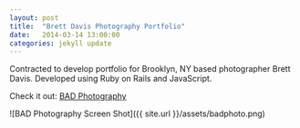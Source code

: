 ```yaml
---
layout: post
title:  "Brett Davis Photography Portfolio"
date:   2014-03-14 13:00:00
categories: jekyll update
---
```


Contracted to develop portfolio for Brooklyn, NY based photographer Brett Davis. Developed using Ruby on Rails and JavaScript.

Check it out: [BAD Photography](https://badphoto.herokuapp.com/)

![BAD Photography Screen Shot]({{ site.url }}/assets/badphoto.png)
